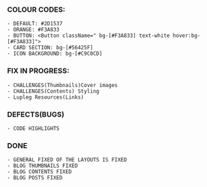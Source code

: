 

### COLOUR CODES:

    - DEFAULT: #2D1537
    - ORANGE: #F3A833
    - BUTTON: <Button className=" bg-[#F3A833] text-white hover:bg-[#F3A833]">
    - CARD SECTION: bg-[#56425F]
    - ICON BACKGROUND: bg-[#C9C0CD]

### FIX IN PROGRESS:

    - CHALLENGES(Thumbnails)Cover images
    - CHALLENGES(Contents) Styling 
    - Lupleg Resources(Links)


### DEFECTS(BUGS)

    - CODE HIGHLIGHTS 

### DONE

    - GENERAL FIXED OF THE LAYOUTS IS FIXED
    - BLOG THUMBNAILS FIXED
    - BLOG CONTENTS FIXED
    - BLOG POSTS FIXED

